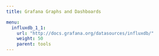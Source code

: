 ```yaml
---
title: Grafana Graphs and Dashboards

menu:
  influxdb_1_1:
    url: "http://docs.grafana.org/datasources/influxdb/"
    weight: 50
    parent: tools
---
```

